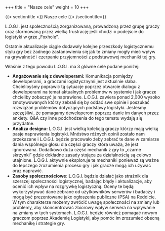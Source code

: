 +++
title = "Nasze cele"
weight = 10
+++

{{< sectiontitle >}} Nasze cele {{< /sectiontitle>}}

L.O.G.I. jest społecznością zorganizowaną, prowadzoną przez grupę graczy oraz sformowaną przez wielką frustrację jeśli chodzi o podejście do logistyki w grze „Foxhole”.

Ostatnie aktualizacje ciągle dodawały kolejne przeszkody  logistycznemu stylu gry bez żadnego zastanowienia się jak te zmiany mogły mieć wpływ na grywalność i czerpanie przyjemności z podstawowej mechaniki tej gry.

Właśnie z tego powodu L.O.G.I. ma 3 główne cele podane poniżej:

* **Angażowanie się z deweloperami:** Komunikacja pomiędzy deweloperami, a graczami logistycznymi jest aktualnie słaba. Chcielibyśmy poprawić tą sytuacje poprzez otwarcie dialogu z deweloperami na temat aktualnych problemów w systemie i jak gracze chcieliby zobaczyć je naprawione. L.O.G.I. zawiera ponad 2,000 wysoko zmotywowanych którzy zebrali się by oddać swe opinie i poszukać rozwiązań problemów dotyczących podstawy logistyki. Jesteśmy szczęśliwi, że pomagamy deweloperom poprzez danie im danych przez ankiety. Q&A czy inne podchodzenia do tego tematu wydają się przydatne.
* **Analiza designu:** L.O.G.I. jest wielką kolekcją graczy którzy mają wielką pasje naprawienia logistyki. Mnóstwo różnych opinii zostało nam przekazane i L.O.G.I. będzie pracowało żeby zebrać te dane w zamiarze dania wspólnego głosu dla części graczy która uważa, że jest ignorowana. Dodatkowo duża część mechanik z gry to „czarne skrzynki”  gdzie dokładne zasady stojąca za działalnością są celowo utajnione. L.O.G.I. aktywnie eksploruje te mechaniki ponieważ są ważne do lepszego zrozumienia procesu gry i jak gracze mogą ich używać oraz naprawić.
* **Zasoby społecznościowe:** L.O.G.I. będzie działać jako strażnik dla szerszej społeczności logistycznej, badając błędy i aktualizacje, aby ocenić ich wpływ na rozgrywkę logistyczną. Oceny te będą wykorzystywać dane zebrane od użytkowników serwerów i badaczy i mogą być prezentowane jako ogłoszenia  publiczne  (PSA) na Reddicie. W tym charakterze możemy zwrócić uwagę społeczności na zmiany lub problemy, aby skoncentrować zbiorowy wpływ serwera na wpływanie na zmiany w tych systemach. L.O.G.I. będzie również pomagać nowym graczom poprzez Akademię Logistyki, aby pomóc im zrozumieć obecną mechanikę i strategie gry.
